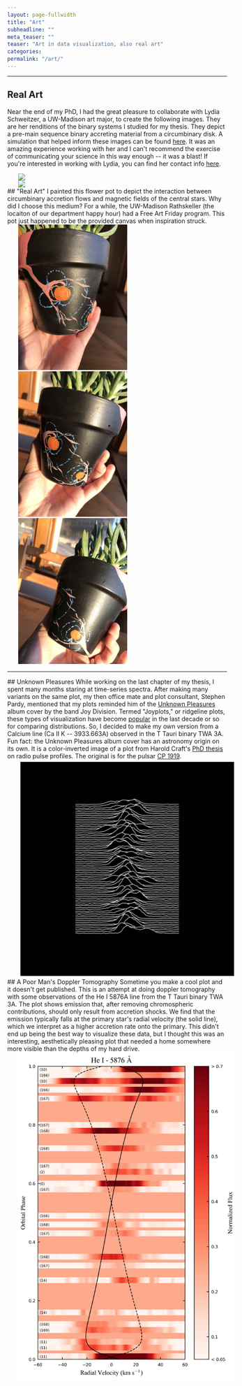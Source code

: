 ```yaml
---
layout: page-fullwidth
title: "Art"
subheadline: ""
meta_teaser: ""
teaser: "Art in data visualization, also real art"
categories:
permalink: "/art/"
---
```

<!--more-->
<hr>

## Real Art
Near the end of my PhD, I had the great pleasure to collaborate with Lydia Schweitzer, a UW-Madison art major, to create the following images. They are her renditions of the binary systems I studied for my thesis. They depict a pre-main sequence binary accreting material from a circumbinary disk. A simulation that helped inform these images can be found <a href='https://tofflemire.github.io/photometry/'>here</a>. It was an amazing experience working with her and I can't recommend the exercise of communicating your science in this way enough -- it was a blast! If you're interested in working with Lydia, you can find her contact info <a href='https://www.linkedin.com/in/lydia-schweitzer-73189916b' target='blank'>here</a>.

<img src="/local_files/binary_final_zoom1.png" width="500" ALIGN="left" HSPACE="25">
<img src="/local_files/binary_final_zoom2.png" width="500" ALIGN="left" HSPACE="25">

<hr>
## "Real Art"
I painted this flower pot to depict the interaction between circumbinary accretion flows and magnetic fields of the central stars. Why did I choose this medium? For a while, the UW-Madison Rathskeller (the locaiton of our department happy hour) had a Free Art Friday program. This pot just happened to be the provided canvas when inspiration struck.

<img src="/local_files/Pot1.jpeg" width="250" HSPACE="25">
<img src="/local_files/Pot2.jpeg" width="250" HSPACE="25">
<img src="/local_files/Pot3.jpeg" width="250" HSPACE="25">

<hr>
## Unknown Pleasures
While working on the last chapter of my thesis, I spent many months staring at time-series spectra. After making many variants on the same plot, my then office mate and plot consultant, Stephen Pardy, mentioned that my plots reminded him of the <a href='https://en.wikipedia.org/wiki/Unknown_Pleasures' target='blank'>Unknown Pleasures</a> album cover by the band Joy Division. Termed "Joyplots," or ridgeline plots, these types of visualization have become <a href='https://blog.revolutionanalytics.com/2017/07/joyplots.html' target='blank'>popular</a> in the last decade or so for comparing distributions. So, I decided to make my own version from a Calcium line (Ca II K -- 3933.663A) observed in the T Tauri binary TWA 3A. Fun fact: the Unknown Pleasures album cover has an astronomy origin on its own. It is a color-inverted image of a plot from Harold Craft's <a href='http://adsabs.harvard.edu/abs/1970PhDT.........8C' target='blank'>PhD thesis</a> on radio pulse profiles. The original is for the pulsar <a href='https://en.wikipedia.org/wiki/PSR_B1919%2B21' target='blank'>CP 1919</a>. 
<img src="/local_files/TWA_JD.png" width="500" ALIGN="left" HSPACE="25">

<hr>
## A Poor Man's Doppler Tomography
Sometime you make a cool plot and it doesn't get published. This is an attempt at doing doppler tomography with some observations of the He I 5876A line from the T Tauri binary TWA 3A. The plot shows emission that, after removing chromospheric contributions, should only result from accretion shocks. We find that the emission typically falls at the primary star's radial velocity (the solid line), which we interpret as a higher accretion rate onto the primary. This didn't end up being the best way to visualize these data, but I thought this was an interesting, aesthetically pleasing plot that needed a home somewhere more visible than the depths of my hard drive.
<img src="/local_files/TWA_HeI_2d_linear_Reds_sub.png" width="500" ALIGN="left" HSPACE="25">


